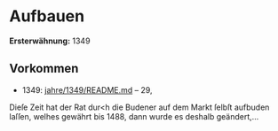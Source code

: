 # Aufbauen

**Ersterwähnung:** 1349

## Vorkommen
- 1349: [jahre/1349/README.md](../jahre/1349/README.md) – 29,

Dieſe Zeit hat der Rat dur<h die Budener auf dem
Markt ſelbſt aufbuden laſſen, welhes gewährt bis 1488,
dann wurde es deshalb geändert,...
